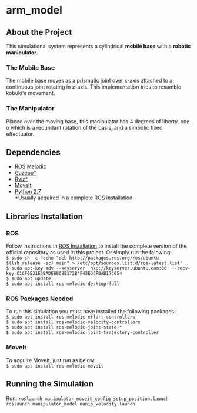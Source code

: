 # arm_model  
## About the Project  
This simulational system represents a cylindrical **mobile base** with a **robotic manipulator**.  
### The Mobile Base  
The mobile base moves as a prismatic joint over x-axis attached to a continuous joint rotating in z-axis. This implementation tries to resamble kobuki's movement.  
### The Manipulator
Placed over the moving base, this manipulator has 4 degrees of liberty, one o which is a redundant rotation of the basis, and a simbolic fixed effectuator.  

## Dependencies
* [ROS Melodic](http://wiki.ros.org/melodic)  
* [Gazebo*](http://gazebosim.org/)  
* [Rviz*](http://wiki.ros.org/rviz)  
* [MoveIt](https://moveit.ros.org/)  
* [Python 2.7](https://www.python.org/download/releases/2.7/)  
*Usually acquired in a complete ROS installation

## Libraries Installation
### ROS
Follow instructions in [ROS Installation](http://wiki.ros.org/melodic/Installation) to install the complete version of the official repository as used in this project. Or simply run the folowing:  
`$ sudo sh -c 'echo "deb http://packages.ros.org/ros/ubuntu $(lsb_release -sc) main" > /etc/apt/sources.list.d/ros-latest.list'`  
`$ sudo apt-key adv --keyserver 'hkp://keyserver.ubuntu.com:80' --recv-key C1CF6E31E6BADE8868B172B4F42ED6FBAB17C654`  
`$ sudo apt update`  
`$ sudo apt install ros-melodic-desktop-full`  
### ROS Packages Needed
To run this simulation you must have installed the following packages:  
`$ sudo apt install ros-melodic-effort-controllers`  
`$ sudo apt install ros-melodic-velocity-controllers`  
`$ sudo apt install ros-melodic-joint-state-*`  
`$ sudo apt install ros-melodic-joint-trajectory-controller`  
### MoveIt  
To acquire MoveIt, just run as below:  
`$ sudo apt install ros-melodic-moveit`  

## Running the Simulation
Run:
`roslaunch manipulator_moveit_config setup_position.launch`  
`roslaunch manipulator_model manip_velocity.launch`  
